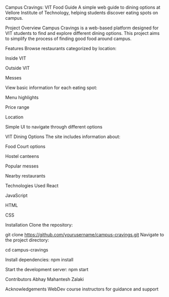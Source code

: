 Campus Cravings: VIT Food Guide
A simple web guide to dining options at Vellore Institute of Technology, helping students discover eating spots on campus.

Project Overview
Campus Cravings is a web-based platform designed for VIT students to find and explore different dining options. This project aims to simplify the process of finding good food around campus.

Features
Browse restaurants categorized by location:

Inside VIT

Outside VIT

Messes

View basic information for each eating spot:

Menu highlights

Price range

Location

Simple UI to navigate through different options

VIT Dining Options
The site includes information about:

Food Court options

Hostel canteens

Popular messes

Nearby restaurants

Technologies Used
React

JavaScript

HTML

CSS

Installation
Clone the repository:

git clone https://github.com/yourusername/campus-cravings.git
Navigate to the project directory:

cd campus-cravings

Install dependencies:
npm install

Start the development server:
npm start

Contributors
Abhay Mahantesh Zalaki

Acknowledgements
WebDev course instructors for guidance and support
